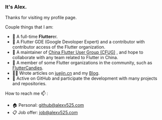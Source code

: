 ### It's Alex.

Thanks for visiting my profile page.

Couple things that I am:
- 🌱 A full-time **Flutter**er.
- 🏅 A Flutter GDE (Google Devoloper Expert) and a contributor with contributor access of the Flutter organization.
- 👯 A maintainer of [China Flutter User Group (CFUG)](https://github.com/cfug) , and hope to collaborate with any team related to Flutter in China.
- 🤝 A member of some Flutter organizations in the community, such as [FlutterCandies](https://github.com/fluttercandies).
- ✍🏻 Wrote articles on [juejin.cn](https://juejin.cn/user/606586150596360) and my [Blog](https://blog.alexv525.com/).
- 🚀 Active on GitHub and participate the development with many projects and repositories.


How to reach me 📫 :
  - 🏠 Personal: github@alexv525.com
  - 📋 Job offer: job@alexv525.com
